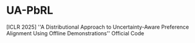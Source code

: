 # UA-PbRL
[ICLR 2025] ''A Distributional Approach to Uncertainty-Aware Preference Alignment Using Offline Demonstrations'' Official Code
